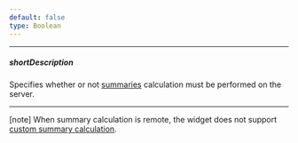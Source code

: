 ```yaml
---
default: false
type: Boolean
---
```

---
##### shortDescription
Specifies whether or not [summaries](/concepts/05%20Widgets/DataGrid/050%20Summaries '/Documentation/Guide/Widgets/DataGrid/Summaries/') calculation must be performed on the server.

---
[note] When summary calculation is remote, the widget does not support [custom summary calculation](/api-reference/10%20UI%20Widgets/dxDataGrid/1%20Configuration/summary/calculateCustomSummary.md '/Documentation/ApiReference/UI_Widgets/dxDataGrid/Configuration/summary/#calculateCustomSummary').